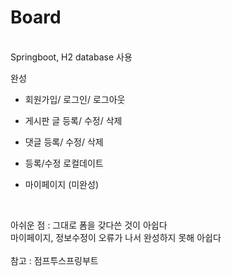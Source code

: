 # Board
<br>
Springboot, H2 database 사용<br>

완성<br>
- 회원가입/ 로그인/ 로그아웃
- 게시판 글 등록/ 수정/ 삭제
- 댓글 등록/ 수정/ 삭제
- 등록/수정 로컬데이트
- 마이페이지 (미완성)

  <br>
아쉬운 점 : 그대로 폼을 갖다쓴 것이 아쉽다<br>
마이페이지, 정보수정이 오류가 나서 완성하지 못해 아쉽다
<br><br>
참고 : 점프투스프링부트

